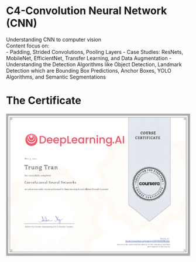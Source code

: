 # **C4-Convolution Neural Network (CNN)**    
Understanding CNN to computer vision    
Content focus on:  
    - Padding, Strided Convolutions, Pooling Layers
    - Case Studies: ResNets, MobileNet, EfficientNet, Transfer Learning, and Data Augmentation
    - Understanding the Detection Algorithms like Object Detection, Landmark Detection which are Bounding Box Predictions, Anchor Boxes, YOLO Algorithms, and Semantic Segmentations

# The Certificate   
![Alt text](https://github.com/J3rryTr/Coursera_DL_Specialization/blob/main/C4%20-%20Convolutional%20Neural%20Networks/C4.png)